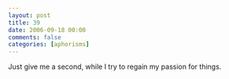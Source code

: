 ```yaml
---
layout: post
title: 39
date: 2006-09-18 00:00
comments: false
categories: [aphorisms]
---
```


Just give me a second, while I try to regain my passion for things.

